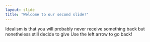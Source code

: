 ```yaml
---
layout: slide
title: "Welcome to our second slide!"
---
```

Idealism is that you will probably never receive something back but nonetheless still decide to give
Use the left arrow to go back!
